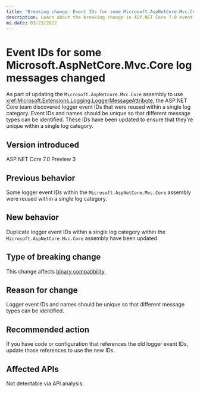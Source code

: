 ```yaml
---
title: "Breaking change: Event IDs for some Microsoft.AspNetCore.Mvc.Core log messages changed"
description: Learn about the breaking change in ASP.NET Core 7.0 event IDs for some Microsoft.AspNetCore.Mvc.Core log messages changed.
ms.date: 03/23/2022
---
```


# Event IDs for some Microsoft.AspNetCore.Mvc.Core log messages changed

As part of updating the `Microsoft.AspNetcore.Mvc.Core` assembly to use <xref:Microsoft.Extensions.Logging.LoggerMessageAttribute>, the ASP.NET Core team discovered logger event IDs that were reused within a single log category. Event IDs and names should be unique so that different message types can be identified. These IDs have been updated to ensure that they're unique within a single log category.

## Version introduced

ASP.NET Core 7.0 Preview 3

## Previous behavior

Some logger event IDs within the `Microsoft.AspNetCore.Mvc.Core` assembly were reused within a single log category.

## New behavior

Duplicate logger event IDs within a single log category within the `Microsoft.AspNetCore.Mvc.Core` assembly have been updated.

## Type of breaking change

This change affects [binary compatibility](../../categories.md#binary-compatibility).

## Reason for change

Logger event IDs and names should be unique so that different message types can be identified.

## Recommended action

If you have code or configuration that references the old logger event IDs, update those references to use the new IDs.

## Affected APIs

Not detectable via API analysis.
